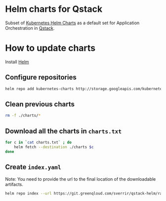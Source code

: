 # Helm charts for Qstack

Subset of [Kubernetes Helm Charts](https://github.com/kubernetes/charts) as a default set for
Application Orchestration in [Qstack](https://qstack.com).


# How to update charts

Install [Helm](https://github.com/kubernetes/helm])

## Configure repositories

```bash
helm repo add kubernetes-charts http://storage.googleapis.com/kubernetes-charts
```

## Clean previous charts

```bash 
rm -f ./charts/*
```

## Download all the charts in `charts.txt`

```bash 
for c in `cat charts.txt` ; do
    helm fetch --destination ./charts $c
done
```

## Create `index.yaml`

Note: You need to provide the url to the final location of the downloadable artifacts.

```bash 
helm repo index --url https://git.greenqloud.com/sverrir/qstack-helm/raw/charts ./charts
```
